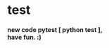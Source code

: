 <html>
 <head></head> 
 <body> 
  <h1> test </h1> 
  <div>
     <h4> new code pytest [ python test ],
   <br> have fun. :) </h4>
  </div> 
 </body>
</html>

